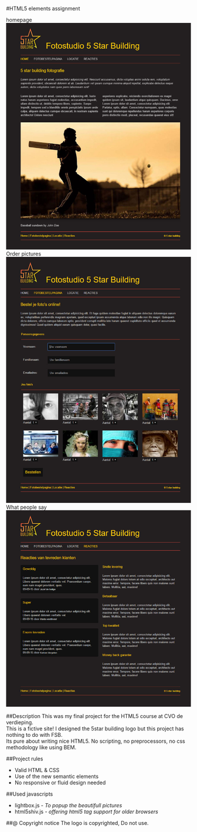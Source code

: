 #HTML5 elements assignment

homepage 
![alt text](cover-home.jpg "HTML5 elements")  
Order pictures  
![alt text](cover-bestel.jpg "HTML5 elements")  
What people say
![alt text](cover-reacties.jpg "HTML5 elements")

##Description
This was my final project for the HTML5 course at CVO de verdieping.  
This is a fictive site! I designed the 5star building logo but this project has nothing to do with FSB.  
Its pure about writing nice HTML5. No scripting, no preprocessors, no css methodology like using BEM.  

##Project rules
* Valid HTML & CSS
* Use of the new semantic elements
* No responsive or fluid design needed

##Used javascripts
* lightbox.js - _To popup the beautifull pictures_
* html5shiv.js - _offering html5 tag support for older browsers_

##@ Copyright notice
The logo is copyrighted, Do not use.